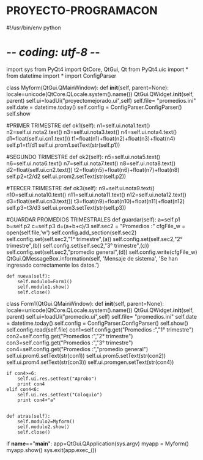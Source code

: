 PROYECTO-PROGRAMACON
====================

#!/usr/bin/env python
# -*- coding: utf-8 -*-

import sys
from PyQt4 import QtCore, QtGui, Qt
from PyQt4.uic import *
from datetime import *
import ConfigParser

class Myform(QtGui.QMainWindow):
    def __init__(self, parent=None):
        locale=unicode(QtCore.QLocale.system().name())
        QtGui.QWidget.__init__(self, parent)
        self.ui=loadUi("proyectomejorado.ui",self)
        self.file= "promedios.ini"
        self.date = datetime.today()
        self.config = ConfigParser.ConfigParser()
        self.show


#PRIMER TRIMESTRE
    def ok1(self):
        n1=self.ui.nota1.text()
        n2=self.ui.nota2.text()
        n3=self.ui.nota3.text()
        n4=self.ui.nota4.text()
        d1=float(self.ui.cn1.text())
        t1=float(n1)+float(n2)+float(n3)+float(n4)
        self.p1=t1/d1
        self.ui.prom1.setText(str(self.p1))


#SEGUNDO TRIMESTRE
    def ok2(self):
        n5=self.ui.nota5.text()
        n6=self.ui.nota6.text()
        n7=self.ui.nota7.text()
        n8=self.ui.nota8.text()
        d2=float(self.ui.cn2.text())
        t2=float(n5)+float(n6)+float(n7)+float(n8)
        self.p2=t2/d2
        self.ui.prom2.setText(str(self.p2))


#TERCER TRIMESTRE
    def ok3(self):
        n9=self.ui.nota9.text()
        n10=self.ui.nota10.text()
        n11=self.ui.nota11.text()
        n12=self.ui.nota12.text()
        d3=float(self.ui.cn3.text())
        t3=float(n9)+float(n10)+float(n11)+float(n12)
        self.p3=t3/d3
        self.ui.prom3.setText(str(self.p3))


#GUARDAR PROMEDIOS TRIMESTRALES
    def guardar(self):
        a=self.p1
        b=self.p2
        c=self.p3
        d=(a+b+c)/3
        self.sec2 = "Promedios :"
        cfgFile_w = open(self.file,'w')
        self.config.add_section(self.sec2)
        self.config.set(self.sec2,"1° trimestre",(a))
        self.config.set(self.sec2,"2° trimestre",(b))
        self.config.set(self.sec2,"3° trimestre",(c))
        self.config.set(self.sec2,"promedio general",(d))
        self.config.write(cfgFile_w)
        QtGui.QMessageBox.information(self, 'Mensaje de sistema', 'Se han ingresado correctamente los datos.')


    def nueva(self):
        self.modulo1=Form1()
        self.modulo1.show()
        self.close()

class Form1(QtGui.QMainWindow):
    def __init__(self, parent=None):
        locale=unicode(QtCore.QLocale.system().name())
        QtGui.QWidget.__init__(self, parent)
        self.ui=loadUi("promedio.ui",self)
        self.file= "promedios.ini"
        self.date = datetime.today()
        self.config = ConfigParser.ConfigParser()
        self.show()
        self.config.read(self.file)
        con1=self.config.get("Promedios :","1° trimestre")
        con2=self.config.get("Promedios :","2° trimestre")
        con3=self.config.get("Promedios :","3° trimestre")
        con4=self.config.get("Promedios :","promedio general")
        self.ui.prom6.setText(str(con1))
        self.ui.prom5.setText(str(con2))
        self.ui.prom4.setText(str(con3))
        self.ui.promgen.setText(str(con4))
        
    if con4>=6:
        self.ui.res.setText("Aprobo")
        print con4
    elif con4<6:
        self.ui.res.setText("Coloquio")
        print con4+"a"   
     
      
    def atras(self):
        self.modulo2=Myform()
        self.modulo2.show()
        self.close()

if __name__=="__main__":
    app=QtGui.QApplication(sys.argv)
    myapp = Myform()
    myapp.show()
    sys.exit(app.exec_())

